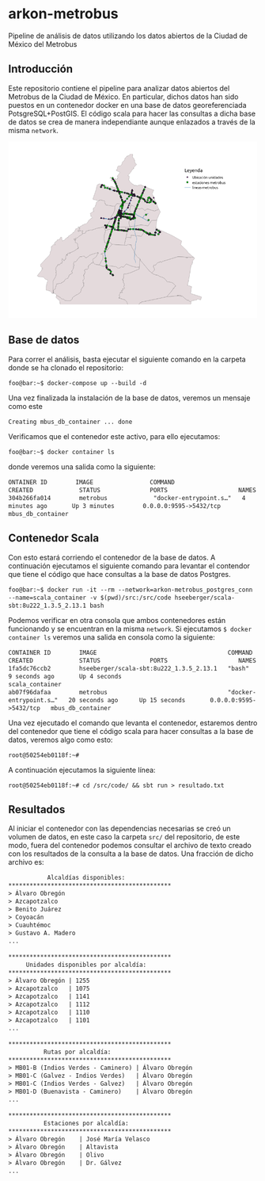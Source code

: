 # arkon-metrobus
 Pipeline de análisis de datos utilizando los datos abiertos de la Ciudad de México del Metrobus

## Introducción

Este repositorio contiene el pipeline para analizar datos abiertos del Metrobus de la Ciudad de México. En particular, dichos datos han sido puestos en un contenedor docker en una base de datos georeferenciada PotsgreSQL+PostGIS. El código scala para hacer las consultas a dicha base de datos se crea de manera independiante aunque enlazados a través de la misma `network`. 


![image](https://github.com/robmartz/arkon-metrobus/blob/master/image/metrobus2.png?raw=true)


## Base de datos

Para correr el análisis, basta ejecutar el siguiente comando en la carpeta donde se ha clonado el repositorio:

```console
foo@bar:~$ docker-compose up --build -d
```
Una vez finalizada la instalación de la base de datos, veremos un mensaje como este

```console
Creating mbus_db_container ... done
```

Verificamos que el contenedor este activo, para ello ejecutamos:

```console
foo@bar:~$ docker container ls 
```
donde veremos una salida como la siguiente:

```console
ONTAINER ID        IMAGE                COMMAND                  CREATED             STATUS              PORTS                    NAMES
304b266fa014        metrobus             "docker-entrypoint.s…"   4 minutes ago       Up 3 minutes        0.0.0.0:9595->5432/tcp   mbus_db_container
```

## Contenedor Scala

Con esto estará corriendo el contenedor de la base de datos. A continuación ejecutamos el siguiente comando para levantar el contendor que tiene el código que hace consultas a la base de datos Postgres.

```console
foo@bar:~$ docker run -it --rm --network=arkon-metrobus_postgres_conn --name=scala_container -v $(pwd)/src:/src/code hseeberger/scala-sbt:8u222_1.3.5_2.13.1 bash
```
Podemos verificar en otra consola que ambos contenedores están funcionando y se encuentran en la misma `network`. Si ejecutamos `$ docker container ls` veremos una salida en consola como la siguiente:

```console
CONTAINER ID        IMAGE                                     COMMAND                  CREATED             STATUS              PORTS                    NAMES
1fa5dc76ccb2        hseeberger/scala-sbt:8u222_1.3.5_2.13.1   "bash"                   9 seconds ago       Up 4 seconds                                 scala_container
ab07f96dafaa        metrobus                                  "docker-entrypoint.s…"   20 seconds ago      Up 15 seconds       0.0.0.0:9595->5432/tcp   mbus_db_container
```

Una vez ejecutado el comando que levanta el contenedor, estaremos dentro del contenedor que tiene el código scala para hacer consultas a la base de datos, veremos algo como esto:

```console
root@50254eb0118f:~#
```
A continuación ejecutamos la siguiente línea: 

```console
root@50254eb0118f:~# cd /src/code/ && sbt run > resultado.txt
```

## Resultados

Al iniciar el contenedor con las dependencias necesarias se creó un volumen de datos, en este caso la carpeta `src/` del repositorio, de este modo, fuera del contenedor podemos consultar el archivo de texto creado con los resultados de la consulta a la base de datos. Una fracción de dicho archivo es:

```**********************************************
           Alcaldías disponibles:  
**********************************************
> Álvaro Obregón
> Azcapotzalco
> Benito Juárez
> Coyoacán
> Cuauhtémoc
> Gustavo A. Madero
...

**********************************************
     Unidades disponibles por alcaldía:       
**********************************************
> Álvaro Obregón | 1255
> Azcapotzalco 	 | 1075
> Azcapotzalco 	 | 1141
> Azcapotzalco 	 | 1112
> Azcapotzalco 	 | 1110
> Azcapotzalco 	 | 1101
...

**********************************************
          Rutas por alcaldía:            
**********************************************
> MB01-B (Indios Verdes - Caminero) | Álvaro Obregón
> MB01-C (Galvez - Indios Verdes)   | Álvaro Obregón
> MB01-C (Indios Verdes - Galvez)   | Álvaro Obregón
> MB01-D (Buenavista - Caminero)    | Álvaro Obregón
...

**********************************************
          Estaciones por alcaldía:            
**********************************************
> Álvaro Obregón 	| José María Velasco
> Álvaro Obregón 	| Altavista
> Álvaro Obregón 	| Olivo
> Álvaro Obregón 	| Dr. Gálvez
...
```




